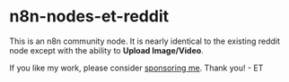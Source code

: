 # n8n-nodes-et-reddit

This is an n8n community node. It is nearly identical to the existing reddit node except with the ability to **Upload Image/Video**.

If you like my work, please consider [sponsoring me](https://github.com/sponsors/etdofresh). Thank you! - ET